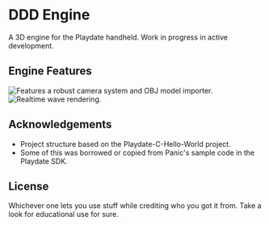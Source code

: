 # DDD Engine
A 3D engine for the Playdate handheld. Work in progress in active development.

## Engine Features
![Features a robust camera system and OBJ model importer.](https://jordancarroll.com/assets/fish-camera-C_qyrxKe.gif)
![Realtime wave rendering.](https://jordancarroll.com/assets/fish-camera-C_qyrxKe.gif)

## Acknowledgements
- Project structure based on the Playdate-C-Hello-World project.
- Some of this was borrowed or copied from Panic's sample code in the Playdate SDK.

## License
Whichever one lets you use stuff while crediting who you got it from. Take a look for educational use for sure.
